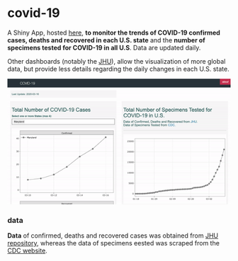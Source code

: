 
# covid-19

A Shiny App, hosted [here](https://rden.shinyapps.io/covid-19/), **to
monitor the trends of COVID-19 confirmed cases, deaths and recovered in
each U.S. state** and the **number of specimens tested for COVID-19 in
all U.S**. Data are updated daily.

Other dashboards (notably the
[JHU](https://coronavirus.jhu.edu/map.html)), allow the visualization of
more global data, but provide less details regarding the daily changes
in each U.S. state.

![Image](other/video.gif)

### data

**Data** of confirmed, deaths and recovered cases was obtained from [JHU
repository](www.github.com/CSSEGISandData/COVID-19), whereas the data of
specimens eested was scraped from the [CDC
website](https://www.cdc.gov/coronavirus/2019-ncov/cases-updates/testing-in-us.html).
